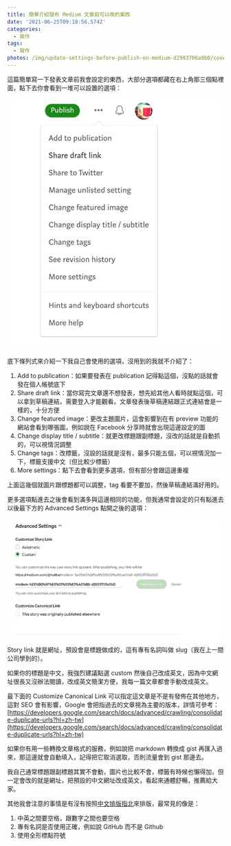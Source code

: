 ```yaml
---
title: 簡單介紹發布 Medium 文章前可以改的東西
date: '2021-06-25T09:18:56.574Z'
categories:
  - 寫作
tags:
  - 寫作
photos: /img/update-settings-before-publish-on-medium-d2993706a9b0/cover.png
---
```


這篇簡單寫一下發表文章前我會設定的東西，大部分選項都藏在右上角那三個點裡面，點下去你會看到一堆可以設置的選項：

![](/img/update-settings-before-publish-on-medium-d2993706a9b0/1__3__TZk8vXTdTWS8tZArhOYA.png)

底下條列式來介紹一下我自己會使用的選項，沒用到的我就不介紹了：

1.  Add to publication：如果要發表在 publication 記得點這個，沒點的話就會發在個人帳號底下
2.  Share draft link：當你寫完文章還不想發表，想先給其他人看時就點這個，可以拿到草稿連結，需要登入才能觀看。文章發表後草稿連結跟正式連結會是一樣的，十分方便
3.  Change featured image：更改主題圖片，這會影響到在有 preview 功能的網站會看到哪張圖，例如說在 Facebook 分享時就會出現這邊設定的圖
4.  Change display title / subtitle：就更改標題跟副標題，沒改的話就是自動抓的，可以視情況調整
5.  Change tags：改標籤，沒設的話就是沒有，最多只能五個，可以視情況加一下，標籤支援中文（但比較少標籤）
6.  More settings：點下去會看到更多選項，但有部分會跟這邊重複

上面這幾個就圖片跟標題都可以調整，tag 看要不要加，然後草稿連結滿好用的。

更多選項點進去之後會看到滿多與這邊相同的功能，但我通常會設定的只有點進去以後最下方的 Advanced Settings 點開之後的選項：

![](/img/update-settings-before-publish-on-medium-d2993706a9b0/1__4pIUloFlUUOsZ36SQMiu0Q.png)

Story link 就是網址，預設會是標題做成的，這有專有名詞叫做 slug（我在上一間公司學到的）。

如果你的標題是中文，我強烈建議點選 custom 然後自己改成英文，因為中文網址很長又沒辦法閱讀，改成英文簡潔方便，我每一篇文章都會手動改成英文。

最下面的 Customize Canonical Link 可以指定這文章是不是有發佈在其他地方，這對 SEO 會有影響，Google 會把指過去的文章視為主要的版本，詳情可參考：[https://developers.google.com/search/docs/advanced/crawling/consolidate-duplicate-urls?hl=zh-tw](https://developers.google.com/search/docs/advanced/crawling/consolidate-duplicate-urls?hl=zh-tw)

如果你有用一些轉換文章格式的服務，例如說把 markdown 轉換成 gist 再匯入過來，那這邊就會自動填入，記得把它取消選取，否則流量會到 gist 那邊去。

我自己通常標題跟副標題其實不會動，圖片也比較不會，標籤有時候也懶得加，但一定會改的就是網址，把預設的中文網址改成英文，看起來通體舒暢，推薦給大家。

其他我會注意的事情是有沒有按照[中文排版指北](https://github.com/sparanoid/chinese-copywriting-guidelines)來排版，最常見的像是：

1.  中英之間要空格，跟數字之間也要空格
2.  專有名詞是否使用正確，例如說 GitHub 而不是 Github
3.  使用全形標點符號